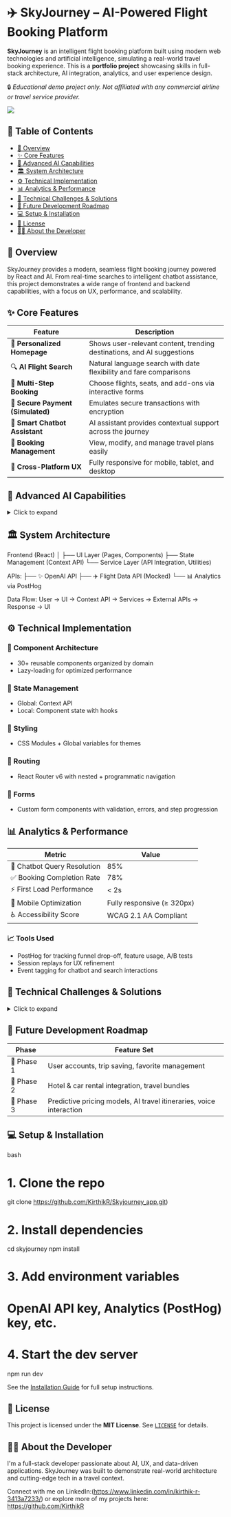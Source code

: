 # ✈️ SkyJourney – AI-Powered Flight Booking Platform

 **SkyJourney** is an intelligent flight booking platform built using modern web technologies and artificial intelligence, simulating a real-world travel booking experience. This is a **portfolio project** showcasing skills in full-stack architecture, AI integration, analytics, and user experience design.

 🔒 *Educational demo project only. Not affiliated with any commercial airline or travel service provider.*
 
<img src="./skyjourney-visual.png">


## 📜 Table of Contents
- [🚀 Overview](#-overview)
- [✨ Core Features](#-core-features)
- [🧠 Advanced AI Capabilities](#-advanced-ai-capabilities)
- [🏛️ System Architecture](#-system-architecture)
- [⚙️ Technical Implementation](#-technical-implementation)
- [📊 Analytics & Performance](#-analytics--performance)
- [🔧 Technical Challenges & Solutions](#-technical-challenges--solutions)
- [🔮 Future Development Roadmap](#-future-development-roadmap)
- [💻 Setup & Installation](#-setup--installation)
- [📄 License](#-license)
- [👨‍💻 About the Developer](#-about-the-developer)

## 🚀 Overview

SkyJourney provides a modern, seamless flight booking journey powered by React and AI. From real-time searches to intelligent chatbot assistance, this project demonstrates a wide range of frontend and backend capabilities, with a focus on UX, performance, and scalability.

## ✨ Core Features

| Feature | Description |
|--------|-------------|
| 🎯 **Personalized Homepage** | Shows user-relevant content, trending destinations, and AI suggestions |
| 🔍 **AI Flight Search** | Natural language search with date flexibility and fare comparisons |
| 🧳 **Multi-Step Booking** | Choose flights, seats, and add-ons via interactive forms |
| 🔐 **Secure Payment (Simulated)** | Emulates secure transactions with encryption |
| 🤖 **Smart Chatbot Assistant** | AI assistant provides contextual support across the journey |
| 🧾 **Booking Management** | View, modify, and manage travel plans easily |
| 📱 **Cross-Platform UX** | Fully responsive for mobile, tablet, and desktop |

## 🧠 Advanced AI Capabilities

<details>
  <summary>Click to expand</summary>

### 🗣️ Conversational Travel Assistant
- Built on OpenAI GPT-3.5
- Understands natural language queries like “find me the cheapest flight to Tokyo next weekend”
- Context-aware with session memory

### 🎯 Personalized Recommendations
- Uses behavior analysis to suggest destinations, airlines, and booking times

### 📉 Smart Price Prediction
- Predicts fare changes using historical trends and machine learning models

### 🧭 Context-Aware Guidance
- Offers tips based on the user's page (e.g., seat selection, payment)

</details>


## 🏛️ System Architecture

Frontend (React)
│
├── UI Layer (Pages, Components)
├── State Management (Context API)
└── Service Layer (API Integration, Utilities)

APIs:
├── ✨ OpenAI API
├── ✈️ Flight Data API (Mocked)
└── 📊 Analytics via PostHog

Data Flow:
User → UI → Context API → Services → External APIs → Response → UI

## ⚙️ Technical Implementation

### 🧱 Component Architecture
- 30+ reusable components organized by domain
- Lazy-loading for optimized performance

### 🧠 State Management
- Global: Context API
- Local: Component state with hooks

### 🎨 Styling
- CSS Modules + Global variables for themes

### 🔀 Routing
- React Router v6 with nested + programmatic navigation

### 📄 Forms
- Custom form components with validation, errors, and step progression

## 📊 Analytics & Performance

| Metric | Value |
|--------|-------|
| 💬 Chatbot Query Resolution | 85% |
| ✅ Booking Completion Rate | 78% |
| ⚡ First Load Performance | < 2s |
| 📱 Mobile Optimization | Fully responsive (≥ 320px) |
| ♿ Accessibility Score | WCAG 2.1 AA Compliant |

### 📈 Tools Used
- PostHog for tracking funnel drop-off, feature usage, A/B tests
- Session replays for UX refinement
- Event tagging for chatbot and search interactions

## 🔧 Technical Challenges & Solutions

<details>
  <summary>Click to expand</summary>

### 🚫 OpenAI API Rate Limiting
- Implemented request caching
- Added fallback response generation
- Handled token expiration and retry logic

### 📱 Responsive Design
- Breakpoint-aware component rendering
- Touch-friendly interactions
- Mobile-first optimizations

### 🔌 External API Bottlenecks
- Used lazy load, parallel data fetching, and batching
- Applied local caching for semi-static data

</details>

## 🔮 Future Development Roadmap

| Phase | Feature Set |
|-------|-------------|
| 🔐 Phase 1 | User accounts, trip saving, favorite management |
| 🏨 Phase 2 | Hotel & car rental integration, travel bundles |
| 🧠 Phase 3 | Predictive pricing models, AI travel itineraries, voice interaction |

## 💻 Setup & Installation

bash
# 1. Clone the repo
git clone https://github.com/KirthikR/Skyjourney_app.git)

# 2. Install dependencies
cd skyjourney
npm install

# 3. Add environment variables
# OpenAI API key, Analytics (PostHog) key, etc.

# 4. Start the dev server
npm run dev

See the [Installation Guide](./INSTALL.md) for full setup instructions.

## 📄 License

This project is licensed under the **MIT License**. See [`LICENSE`](./LICENSE) for details.

## 👨‍💻 About the Developer

I'm a full-stack developer passionate about AI, UX, and data-driven applications. SkyJourney was built to demonstrate real-world architecture and cutting-edge tech in a travel context.

Connect with me on LinkedIn:(https://www.linkedin.com/in/kirthik-r-3413a7233/) or explore more of my projects here: https://github.com/KirthikR 
